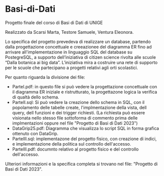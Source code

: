 # Basi-di-Dati
Progetto finale del corso di Basi di Dati di UNIGE

Realizzato da Scarsi Marta, Testore Samuele, Ventura Eleonora.

Lo specifica del progetto prevedeva di realizzare un database, partendo dalla progettazione concettuale e creeazionee del diagramma ER fino ad arrivare all'implementazione in linguaggio SQL del database su PostegreSQL, a supporto dell’iniziativa di citizen science rivolta alle scuole “Dalla botanica ai big data”.
L’iniziativa mira a costruire una rete di supporto per le scuole che partecipano a progetti relativi agli orti scolastici.

Per quanto riguarda la divisione dei file:
- ParteI.pdf: in questo file si può vedere la progettazione concettuale con il diagramma ER iniziale e ristrutturato, la progettazone logica  la verifica di qualtà dello schema.
- ParteII.sql: Si può vedere la creazione dello schema in SQL, con il popolamento delle tabelle create, l'implmentazione della vista, dell query, dell funzioni e dei trigger richiesti. (La richiesta può essere visionata nello stesso file sottoforma di commento prima delle implmentazioni oppure nel file "Progetto di Basi di Dati 2023")
- DataGrip25.pdf: Diagramma che visualizza lo script SQL in forma grafica ottenuto con DataGrip.
- ParteIII.sql: implementazone del progetto fisico, con creazione di indici, e implementazione della politica sul controllo dell'accesso.
- ParteIII.pdf: documnto relativo al progetto fisico e del controllo dell'accesso.

Ulteriori informazioni e la specifica completa si trovano nel file: "Progetto di Basi di Dati 2023".
